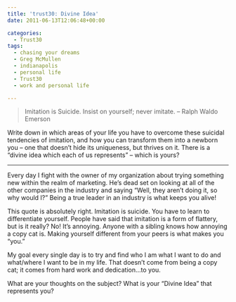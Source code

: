 ```yaml
---
title: 'trust30: Divine Idea'
date: 2011-06-13T12:06:48+00:00

categories:
  - Trust30
tags:
  - chasing your dreams
  - Greg McMullen
  - indianapolis
  - personal life
  - Trust30
  - work and personal life

---
```

> Imitation is Suicide. Insist on yourself; never imitate. – Ralph Waldo Emerson

Write down in which areas of your life you have to overcome these suicidal tendencies of imitation, and how you can transform them into a newborn you – one that doesn’t hide its uniqueness, but thrives on it. There is a &#8220;divine idea which each of us represents&#8221; – which is yours?

---

Every day I fight with the owner of my organization about trying something new within the realm of marketing. He&#8217;s dead set on looking at all of the other companies in the industry and saying &#8220;Well, they aren&#8217;t doing it, so why would I?&#8221; Being a true leader in an industry is what keeps you alive!

This quote is absolutely right. Imitation is suicide. You have to learn to differentiate yourself. People have said that imitation is a form of flattery, but is it really? No! It&#8217;s annoying. Anyone with a sibling knows how annoying a copy cat is. Making yourself different from your peers is what makes you &#8220;you.&#8221;

My goal every single day is to try and find who I am what I want to do and what/where I want to be in my life. That doesn&#8217;t come from being a copy cat; it comes from hard work and dedication&#8230;to you.

What are your thoughts on the subject? What is your &#8220;Divine Idea&#8221; that represents you?